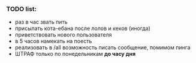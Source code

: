 ### TODO list:
* раз в час звать пить
* присылать кота-ебана после лолов и кеков (иногда)
* приветствовать нового пользователя
* в 5 часов намекать на поесть
* реализовать в /all возможность писать сообщение, помимом пинга
* ШТРАФ только по понедельникам **до часу дня**
